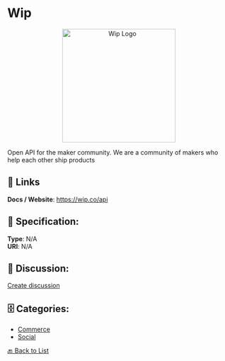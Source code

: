 # Wip
<p align="center">
    <img width="256" src="https://raw.githubusercontent.com/apis-list/apis-list/main/apis/wip/logo_256x256.png" alt="Wip Logo"/>
</p>

Open API for the maker community. We are a community of makers who help each other ship products

##  🔗 Links
**Docs / Website**: https://wip.co/api

## 🧬 Specification:
**Type**: N/A  
**URI**: N/A

## 💬 Discussion:
[Create discussion](https://github.com/apis-list/apis-list/discussions/new)

## 🗄️ Categories:
- [Commerce](https://github.com/apis-list/apis-list#commerce)
- [Social](https://github.com/apis-list/apis-list#social)




[🔙 Back to List](https://github.com/apis-list/apis-list)
